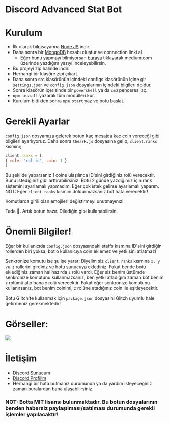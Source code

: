 # Discord Advanced Stat Bot

# Kurulum
* İlk olarak bilgisayarına [Node JS](https://nodejs.org/en/) indir.
* Daha sonra bir [MongoDB](http://mongodb.com) hesabı oluştur ve connection linki al.
  * Eğer bunu yapmayı bilmiyorsan [buraya](https://medium.com/@thearkxd/node-js-projeleri-için-mongodb-atlas-connection-linki-alma-5d955bbe5ae6) tıklayarak medium.com üzerinde yazdığım yazıyı inceleyebilirsin.
* Bu projeyi zip halinde indir.
* Herhangi bir klasöre zipi çıkart.
* Daha sonra src klasörünün içindeki configs klasörünün içine gir `settings.json` ve `config.json` dosyalarının içindeki bilgileri doldur.
* Sonra klasörün içerisinde bir `powershell` ya da `cmd` penceresi aç.
* ```npm install``` yazarak tüm modülleri kur.
* Kurulum bittikten sonra ```npm start``` yaz ve botu başlat.

# Gerekli Ayarlar
`config.json` dosyamıza gelerek botun kaç mesajda kaç coin vereceği gibi bilgileri ayarlıyoruz.
Daha sonra `theark.js` dosyasına gelip, `client.ranks` kısmını;
```js
client.ranks = [
{ role: "rol id", coin: 1 }
]
```
Bu şekilde yaparsanız 1 coine ulaşılınca ID'sini girdiğiniz rolü verecektir.
Bunu istediğiniz gibi arttırabilirsiniz.
Botu 2 günde yazdığımız için rank sistemini ayarlamalı yapmadım. Eğer çok istek gelirse ayarlamalı yaparım.
NOT: Eğer `client.ranks` kısmını doldurmazsanız bot hata verecektir!

Komutlarda girili olan emojileri değiştirmeyi unutmayınız!

Tada 🎉. Artık botun hazır. Dilediğin gibi kullanabilirsin.

# Önemli Bilgiler!
Eğer bir kullanıcıda `config.json` dosyasındaki staffs kısmına ID'sini girdiğin rollerden biri yoksa, bot o kullanıcıya coin eklemez ve yetkisini atlatmaz!

Senkronize komutu ise şu işe yarar; Diyelim siz `client.ranks` kısmına `x, y ve z` rollerini girdiniz ve botu sunucuya eklediniz. Fakat bende botu eklediğiniz zaman halihazırda `z` rolü vardı. Eğer siz benim üstümde senkronize komutunu kullanmazsanız, ben yetki atladığım zaman bot benim `z` rolümü alıp bana `x` rolü verecektir. Fakat eğer senkronize komutunu kullanırsanız, bot benim coinimi, `z` rolüne atadığınız coin ile eşitleyecektir.

Botu Glitch'te kullanmak için `package.json` dosyasını Glitch uyumlu hale getirmeniz gerekmektedir!

# Görseller:
<img src="https://cdn.discordapp.com/attachments/717686233027051612/816195201151270932/unknown.png">

# İletişim
* [Discord Sunucum](https://discord.gg/UEPcFtytcc)
* [Discord Profilim](https://discord.com/users/350976460313329665)
* Herhangi bir hata bulmanız durumunda ya da yardım isteyeceğiniz zaman buralardan bana ulaşabilirsiniz.

### NOT: Botta MIT lisansı bulunmaktadır. Bu botun dosyalarının benden habersiz paylaşılması/satılması durumunda gerekli işlemler yapılacaktır!
